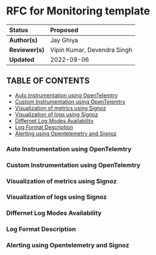 # RFC for Monitoring template

| Status | Proposed |
:---------| :-------------------------------|
| **Author(s)** | Jay Ghiya |
| **Reviewer(s)** | Vipin Kumar, Devendra Singh | 
| **Updated** | 2022-09-06 |


## TABLE OF CONTENTS
* [Auto Instrumentation using OpenTelemtry](#auto-instrumentation-using-opentelemetry)
* [Custom Instrumentation using OpenTelemtry](#custom-instrumentation-using-opentelemetry)
* [Visualization of metrics using Signoz](#visualization-of-metrics-using-signoz)
* [Visualization of logs using Signoz](#visualization-of-logs-using-signoz)
* [Differnet Log Modes Availability](#different-log-modes-availability)
* [Log Format Description](#log-format-description) 
* [Alerting using Opentelemetry and Signoz](#alerting-using-opentelemetry-and-signoz)

### Auto Instrumentation using OpenTelemtry

### Custom Instrumentation using OpenTelemtry

### Visualization of metrics using Signoz

### Visualization of logs using Signoz

### Differnet Log Modes Availability

### Log Format Description

### Alerting using Opentelemetry and Signoz
